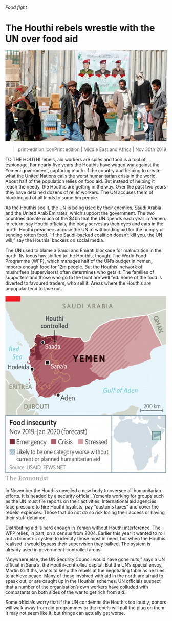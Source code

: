 ###### Food fight

# The Houthi rebels wrestle with the UN over food aid 

![image](images/20191130_map502.jpg) 

> print-edition iconPrint edition | Middle East and Africa | Nov 30th 2019 

TO THE HOUTHI rebels, aid workers are spies and food is a tool of espionage. For nearly five years the Houthis have waged war against the Yemeni government, capturing much of the country and helping to create what the United Nations calls the worst humanitarian crisis in the world. About half of the population relies on food aid. But instead of helping it reach the needy, the Houthis are getting in the way. Over the past two years they have detained dozens of relief workers. The UN accuses them of blocking aid of all kinds to some 5m people. 

As the Houthis see it, the UN is being used by their enemies, Saudi Arabia and the United Arab Emirates, which support the government. The two countries donate much of the $4bn that the UN spends each year in Yemen. In return, say Houthi officials, the body serves as their eyes and ears in the north. Houthi preachers accuse the UN of withholding aid for the hungry or sending rotten food. “If the Saudi-backed coalition doesn’t kill you, the UN will,” say the Houthis’ backers on social media. 

The UN used to blame a Saudi and Emirati blockade for malnutrition in the north. Its focus has shifted to the Houthis, though. The World Food Programme (WFP), which manages half of the UN’s budget in Yemen, imports enough food for 12m people. But the Houthis’ network of mushrifeen (supervisors) often determines who gets it. The families of supporters and those who go to the front are well fed. Some of the food is diverted to favoured traders, who sell it. Areas where the Houthis are unpopular tend to lose out. 

![image](images/20191130_MAM944.png) 

In November the Houthis unveiled a new body to oversee all humanitarian efforts. It is headed by a security official. Yemenis working for groups such as the UN must file reports on their activities. International aid agencies face pressure to hire Houthi loyalists, pay “customs taxes” and cover the rebels’ expenses. Those that do not do so risk losing their access or having their staff detained. 

Distributing aid is hard enough in Yemen without Houthi interference. The WFP relies, in part, on a census from 2004. Earlier this year it wanted to roll out a biometric system to identify those most in need, but when the Houthis realised it would bypass their supervision they balked. The system is already used in government-controlled areas. 

“Anywhere else, the UN Security Council would have gone nuts,” says a UN official in Sana’a, the Houthi-controlled capital. But the UN’s special envoy, Martin Griffiths, wants to keep the rebels at the negotiating table as he tries to achieve peace. Many of those involved with aid in the north are afraid to speak out, or are caught up in the Houthis’ schemes. UN officials suspect that a number of the organisation’s own workers have colluded with combatants on both sides of the war to get rich from aid. 

Some officials worry that if the UN condemns the Houthis too loudly, donors will walk away from aid programmes or the rebels will pull the plug on them. It may not seem like it, but things can actually get worse. 

